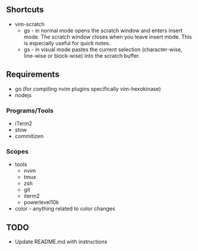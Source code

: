 ## Shortcuts
- vim-scratch
  - gs - in normal mode opens the scratch window and enters insert mode. The scratch window closes when you leave insert mode. This is especially useful for quick notes.
  - gs - in visual mode pastes the current selection (character-wise, line-wise or block-wise) into the scratch buffer.

## Requirements
- go (for compiling nvim plugins specifically vim-hexokinase)
- nodejs

### Programs/Tools
- iTerm2
- stow
- commitizen

### Scopes
- tools
  - nvim
  - tmux
  - zsh
  - git
  - iterm2
  - powerlevel10k
- color - anything related to color changes

## TODO
- Update README.md with instructions
